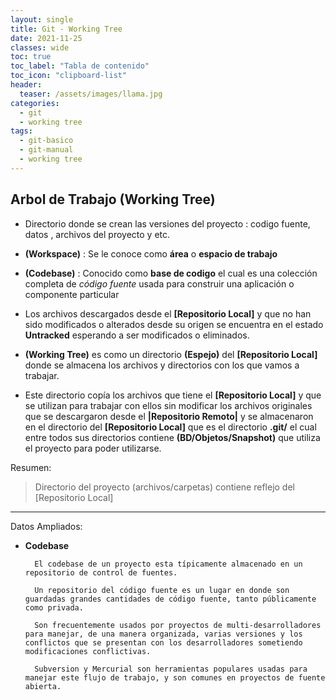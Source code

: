 ```yaml
---
layout: single
title: Git - Working Tree 
date: 2021-11-25
classes: wide
toc: true
toc_label: "Tabla de contenido"
toc_icon: "clipboard-list"
header:
  teaser: /assets/images/llama.jpg
categories:
  - git
  - working tree
tags:
  - git-basico
  - git-manual
  - working tree
---
```


## Arbol de Trabajo (Working Tree)

* Directorio donde se crean las versiones del proyecto : codigo fuente, datos , archivos del proyecto y etc. 

* **(Workspace)** : Se le conoce como __área__ o __espacio de trabajo__

* **(Codebase)** : Conocido como __base de codigo__ el cual es una colección completa de _código fuente_ usada para construir una aplicación o componente particular

* Los archivos descargados desde el **\[Repositorio Local\]** y que no han sido modificados o alterados desde su origen se encuentra en el estado **Untracked** esperando a ser modificados o eliminados.  

* **(Working Tree)** es como un directorio **(Espejo)** del **\[Repositorio Local\]** donde se almacena los archivos y directorios con los que vamos a trabajar.

* Este directorio copía los archivos que tiene el __\[Repositorio Local\]__ y que se utilizan para trabajar con ellos sin modificar los archivos originales que se descargaron desde el __\|Repositorio Remoto\|__ y se almacenaron en el directorio del __\[Repositorio Local\]__ que es el directorio **.git/** el cual entre todos sus directorios contiene **(BD/Objetos/Snapshot)** que utiliza el proyecto para poder utilizarse.

Resumen:

> Directorio del proyecto (archivos/carpetas) contiene reflejo del [Repositorio Local]

---

Datos Ampliados:

* **Codebase**

        El codebase de un proyecto esta típicamente almacenado en un repositorio de control de fuentes.

        Un repositorio del código fuente es un lugar en donde son guardadas grandes cantidades de código fuente, tanto públicamente como privada. 
        
        Son frecuentemente usados por proyectos de multi-desarrolladores para manejar, de una manera organizada, varias versiones y los conflictos que se presentan con los desarrolladores sometiendo modificaciones conflictivas. 
        
        Subversion y Mercurial son herramientas populares usadas para manejar este flujo de trabajo, y son comunes en proyectos de fuente abierta.
